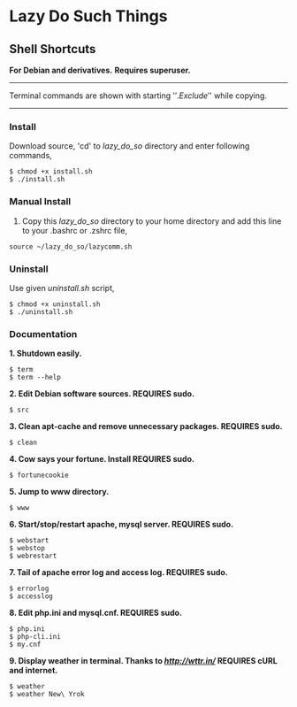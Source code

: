 
# Lazy Do Such Things

## Shell Shortcuts
**For Debian and derivatives.**
**Requires superuser.**

****************************************************************************************
Terminal commands are shown with starting '$'. Exclude '$' while copying.
****************************************************************************************

### Install
Download source, 'cd' to *lazy_do_so* directory and enter following commands,
```shell
$ chmod +x install.sh
$ ./install.sh
```

### Manual Install
1. Copy this *lazy_do_so* directory to your home directory and add this line to your .bashrc or .zshrc file,
```shell
source ~/lazy_do_so/lazycomm.sh
```

### Uninstall
Use given *uninstall.sh* script,
```shell
$ chmod +x uninstall.sh
$ ./uninstall.sh
```

### Documentation

**1. Shutdown easily.**
```shell
$ term
$ term --help
```

**2. Edit Debian software sources. REQUIRES sudo.**
```shell
$ src
```

**3. Clean apt-cache and remove unnecessary packages. REQUIRES sudo.**
```shell
$ clean
```

**4. Cow says your fortune. Install REQUIRES sudo.**
```shell
$ fortunecookie
```

**5. Jump to www directory.**
```shell
$ www
```

**6. Start/stop/restart apache, mysql server. REQUIRES sudo.**
```shell
$ webstart
$ webstop
$ webrestart
```

**7. Tail of apache error log and access log. REQUIRES sudo.**
```shell
$ errorlog
$ accesslog
```

**8. Edit php.ini and mysql.cnf. REQUIRES sudo.**
```shell
$ php.ini
$ php-cli.ini
$ my.cnf
```

**9. Display weather in terminal. Thanks to *http://wttr.in/* REQUIRES cURL and internet.**
```shell
$ weather
$ weather New\ Yrok
```
